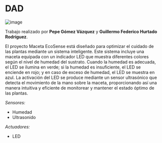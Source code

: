 # DAD 

![image](https://github.eii.us.es/storage/user/1575/files/a40392e7-fd68-48d0-96df-19ea0e288579)

Trabajo realizado por **Pepe Gómez Vázquez** y **Guillermo Federico Hurtado Rodríguez**.

El proyecto Maceta EcoSense está diseñado para optimizar el cuidado de las plantas mediante un sistema inteligente. Este sistema incluye una maceta equipada con un indicador LED que muestra diferentes colores según el nivel de humedad del sustrato. Cuando la humedad es adecuada, el LED se ilumina en verde; si la humedad es insuficiente, el LED se enciende en rojo; y en caso de exceso de humedad, el LED se muestra en azul. La activación del LED se produce mediante un sensor ultrasónico que detecta el movimiento de la mano sobre la maceta, proporcionando así una manera intuitiva y eficiente de monitorear y mantener el estado óptimo de las plantas.

*Sensores:*
- Humedad
- Ultrasonido

*Actuadores:*
- LED
